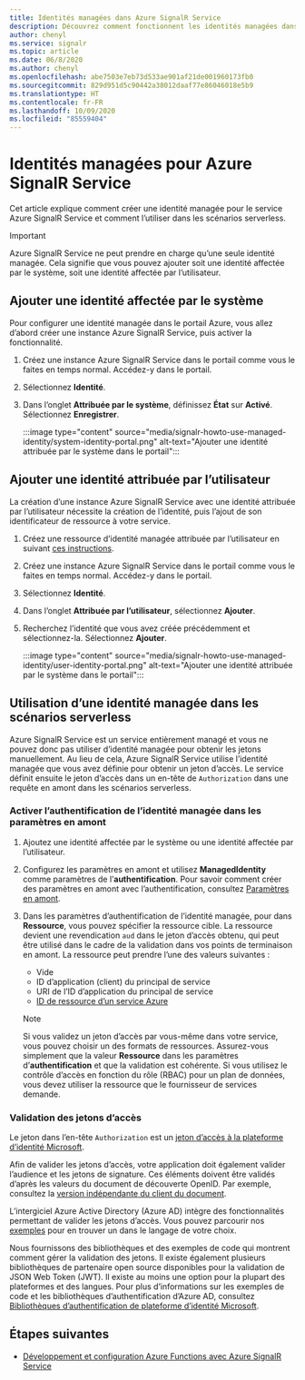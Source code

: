 ```yaml
---
title: Identités managées dans Azure SignalR Service
description: Découvrez comment fonctionnent les identités managées dans Azure SignalR Service et comment utiliser une identité managée dans les scénarios serverless.
author: chenyl
ms.service: signalr
ms.topic: article
ms.date: 06/8/2020
ms.author: chenyl
ms.openlocfilehash: abe7503e7eb73d533ae901af21de001960173fb0
ms.sourcegitcommit: 829d951d5c90442a38012daaf77e86046018e5b9
ms.translationtype: HT
ms.contentlocale: fr-FR
ms.lasthandoff: 10/09/2020
ms.locfileid: "85559404"
---
```

# <a name="managed-identities-for-azure-signalr-service"></a>Identités managées pour Azure SignalR Service

Cet article explique comment créer une identité managée pour le service Azure SignalR Service et comment l’utiliser dans les scénarios serverless.

> [!Important] 
> Azure SignalR Service ne peut prendre en charge qu’une seule identité managée. Cela signifie que vous pouvez ajouter soit une identité affectée par le système, soit une identité affectée par l’utilisateur. 

## <a name="add-a-system-assigned-identity"></a>Ajouter une identité affectée par le système

Pour configurer une identité managée dans le portail Azure, vous allez d’abord créer une instance Azure SignalR Service, puis activer la fonctionnalité.

1. Créez une instance Azure SignalR Service dans le portail comme vous le faites en temps normal. Accédez-y dans le portail.

2. Sélectionnez **Identité**.

4. Dans l’onglet **Attribuée par le système**, définissez **État** sur **Activé**. Sélectionnez **Enregistrer**.

    :::image type="content" source="media/signalr-howto-use-managed-identity/system-identity-portal.png" alt-text="Ajouter une identité attribuée par le système dans le portail":::

## <a name="add-a-user-assigned-identity"></a>Ajouter une identité attribuée par l’utilisateur

La création d’une instance Azure SignalR Service avec une identité attribuée par l’utilisateur nécessite la création de l’identité, puis l’ajout de son identificateur de ressource à votre service.

1. Créez une ressource d’identité managée attribuée par l’utilisateur en suivant [ces instructions](../active-directory/managed-identities-azure-resources/how-to-manage-ua-identity-portal.md#create-a-user-assigned-managed-identity).

2. Créez une instance Azure SignalR Service dans le portail comme vous le faites en temps normal. Accédez-y dans le portail.

3. Sélectionnez **Identité**.

4. Dans l’onglet **Attribuée par l’utilisateur**, sélectionnez **Ajouter**.

5. Recherchez l’identité que vous avez créée précédemment et sélectionnez-la. Sélectionnez **Ajouter**.

    :::image type="content" source="media/signalr-howto-use-managed-identity/user-identity-portal.png" alt-text="Ajouter une identité attribuée par le système dans le portail":::

## <a name="use-a-managed-identity-in-serverless-scenarios"></a>Utilisation d’une identité managée dans les scénarios serverless

Azure SignalR Service est un service entièrement managé et vous ne pouvez donc pas utiliser d’identité managée pour obtenir les jetons manuellement. Au lieu de cela, Azure SignalR Service utilise l’identité managée que vous avez définie pour obtenir un jeton d’accès. Le service définit ensuite le jeton d’accès dans un en-tête de `Authorization` dans une requête en amont dans les scénarios serverless.

### <a name="enable-managed-identity-authentication-in-upstream-settings"></a>Activer l’authentification de l’identité managée dans les paramètres en amont

1. Ajoutez une identité affectée par le système ou une identité affectée par l’utilisateur.

2. Configurez les paramètres en amont et utilisez **ManagedIdentity** comme paramètres de l’**authentification**. Pour savoir comment créer des paramètres en amont avec l’authentification, consultez [Paramètres en amont](concept-upstream.md).

3. Dans les paramètres d’authentification de l’identité managée, pour dans **Ressource**, vous pouvez spécifier la ressource cible. La ressource devient une revendication `aud` dans le jeton d’accès obtenu, qui peut être utilisé dans le cadre de la validation dans vos points de terminaison en amont. La ressource peut prendre l’une des valeurs suivantes :
    - Vide
    - ID d’application (client) du principal de service
    - URI de l’ID d’application du principal de service
    - [ID de ressource d’un service Azure](https://docs.microsoft.com/azure/active-directory/managed-identities-azure-resources/services-support-managed-identities#azure-services-that-support-azure-ad-authentication)

    > [!NOTE]
    > Si vous validez un jeton d’accès par vous-même dans votre service, vous pouvez choisir un des formats de ressources. Assurez-vous simplement que la valeur **Ressource** dans les paramètres d’**authentification** et que la validation est cohérente. Si vous utilisez le contrôle d’accès en fonction du rôle (RBAC) pour un plan de données, vous devez utiliser la ressource que le fournisseur de services demande.

### <a name="validate-access-tokens"></a>Validation des jetons d’accès

Le jeton dans l’en-tête `Authorization` est un [jeton d’accès à la plateforme d’identité Microsoft](https://docs.microsoft.com/azure/active-directory/develop/access-tokens#validating-tokens).

Afin de valider les jetons d’accès, votre application doit également valider l’audience et les jetons de signature. Ces éléments doivent être validés d’après les valeurs du document de découverte OpenID. Par exemple, consultez la [version indépendante du client du document](https://login.microsoftonline.com/common/.well-known/openid-configuration).

L’intergiciel Azure Active Directory (Azure AD) intègre des fonctionnalités permettant de valider les jetons d’accès. Vous pouvez parcourir nos [exemples](https://docs.microsoft.com/azure/active-directory/develop/sample-v2-code) pour en trouver un dans le langage de votre choix.

Nous fournissons des bibliothèques et des exemples de code qui montrent comment gérer la validation des jetons. Il existe également plusieurs bibliothèques de partenaire open source disponibles pour la validation de JSON Web Token (JWT). Il existe au moins une option pour la plupart des plateformes et des langues. Pour plus d’informations sur les exemples de code et les bibliothèques d’authentification d’Azure AD, consultez [Bibliothèques d’authentification de plateforme d’identité Microsoft](https://docs.microsoft.com/azure/active-directory/develop/reference-v2-libraries).

## <a name="next-steps"></a>Étapes suivantes

- [Développement et configuration Azure Functions avec Azure SignalR Service](signalr-concept-serverless-development-config.md)
